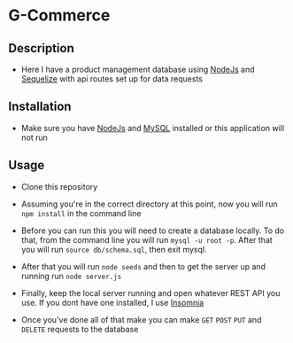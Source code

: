 # G-Commerce 

## Description

- Here I have a product management database using [NodeJs](https://nodejs.org/en/download/) and [Sequelize](https://sequelize.org/api/v6/class/src/sequelize.js~sequelize) with api routes set up for data requests

## Installation 

- Make sure you have [NodeJs](https://nodejs.org/en/download/) and [MySQL](https://dev.mysql.com/downloads/mysql/) installed or this application will not run

## Usage 

- Clone this repository

- Assuming you're in the correct directory at this point, now you will run `npm install` in the command line

- Before you can run this you will need to create a database locally. To do that, from the command line you will run `mysql -u root -p`. After that you will run `source db/schema.sql`, then exit mysql. 

- After that you will run `node seeds` and then to get the server up and running run `node server.js`

- Finally, keep the local server running and open whatever REST API you use. If you dont have one installed, I use [Insomnia](https://insomnia.rest/)

- Once you've done all of that make you can make `GET` `POST` `PUT` and `DELETE` requests to the database 


